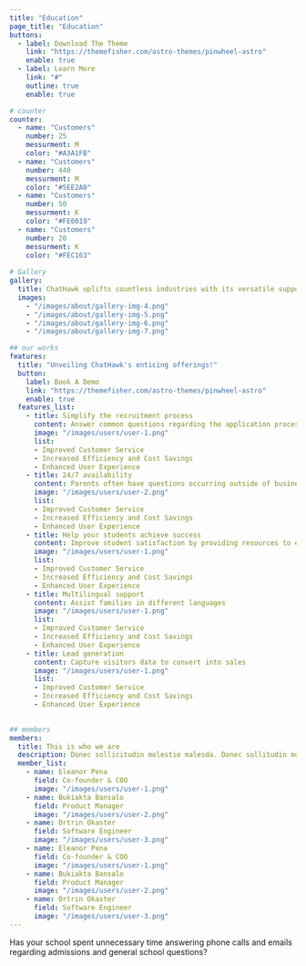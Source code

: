 ```yaml
---
title: "Education"
page_title: "Education"
buttons:
  - label: Download The Theme
    link: "https://themefisher.com/astro-themes/pinwheel-astro"
    enable: true
  - label: Learn More
    link: "#"
    outline: true
    enable: true

# counter
counter:
  - name: "Customers"
    number: 25
    messurment: M
    color: "#A3A1FB"
  - name: "Customers"
    number: 440
    messurment: M
    color: "#5EE2A0"
  - name: "Customers"
    number: 50
    messurment: K
    color: "#FE6019"
  - name: "Customers"
    number: 20
    messurment: K
    color: "#FEC163"
    
# Gallery
gallery:
  title: ChatHawk uplifts countless industries with its versatile support.
  images:
    - "/images/about/gallery-img-4.png"
    - "/images/about/gallery-img-5.png"
    - "/images/about/gallery-img-6.png"
    - "/images/about/gallery-img-7.png"

## our works
features:
  title: "Unveiling ChatHawk's enticing offerings!"
  button:
    label: Book A Demo
    link: "https://themefisher.com/astro-themes/pinwheel-astro"
    enable: true
  features_list:
    - title: Simplify the recruitment process 
      content: Answer common questions regarding the application process to attend your school
      image: "/images/users/user-1.png"
      list:
      - Improved Customer Service
      - Increased Efficiency and Cost Savings
      - Enhanced User Experience
    - title: 24/7 availability 
      content: Parents often have questions occurring outside of business hours. ChatHawks AI chatbot can answer questions at anytime!
      image: "/images/users/user-2.png"
      list:
      - Improved Customer Service
      - Increased Efficiency and Cost Savings
      - Enhanced User Experience
    - title: Help your students achieve success 
      content: Improve student satisfaction by providing resources to ease their education journey 
      image: "/images/users/user-1.png"
      list:
      - Improved Customer Service
      - Increased Efficiency and Cost Savings
      - Enhanced User Experience
    - title: Multilingual support 
      content: Assist families in different languages 
      image: "/images/users/user-1.png"
      list:
      - Improved Customer Service
      - Increased Efficiency and Cost Savings
      - Enhanced User Experience
    - title: Lead generation 
      content: Capture visitors data to convert into sales
      image: "/images/users/user-1.png"
      list:
      - Improved Customer Service
      - Increased Efficiency and Cost Savings
      - Enhanced User Experience
    

## members
members:
  title: This is who we are
  description: Donec sollicitudin molestie malesda. Donec sollitudin mol estie ultricies ligula sed magna dictum
  member_list:
    - name: Eleanor Pena
      field: Co-founder & COO
      image: "/images/users/user-1.png"
    - name: Bukiakta Bansalo
      field: Product Manager
      image: "/images/users/user-2.png"
    - name: Ortrin Okaster
      field: Software Engineer
      image: "/images/users/user-3.png"
    - name: Eleanor Pena
      field: Co-founder & COO
      image: "/images/users/user-1.png"
    - name: Bukiakta Bansalo
      field: Product Manager
      image: "/images/users/user-2.png"
    - name: Ortrin Okaster
      field: Software Engineer
      image: "/images/users/user-3.png"
---
```

Has your school spent unnecessary time answering phone calls and emails regarding admissions and general school questions?
